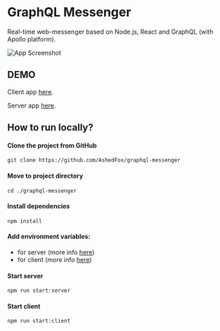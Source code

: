 # GraphQL Messenger

Real-time web-messenger based on Node.js, React and GraphQL
(with Apollo platform).

![App Screenshot](preview.png)

## DEMO

Client app [here](https://graphql-messenger.netlify.app/).

Server app [here](https://graphql-messenger.onrender.com/graphql).

## How to run locally?

#### Clone the project from GitHub

```shell
git clone https://github.com/AshedFox/graphql-messenger
```

#### Move to project directory

```shell
cd ./graphql-messenger
```

#### Install dependencies

```shell
npm install
```

#### Add environment variables: 
- for server (more info [here](./server/README.md))
- for client (more info [here](./client/README.md))

#### Start server

```shell
npm run start:server
```

#### Start client
```shell
npm run start:client
```
